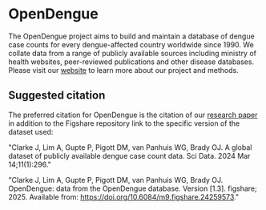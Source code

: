 # OpenDengue

The OpenDengue project aims to build and maintain a database of dengue case counts for every dengue-affected country worldwide since 1990. We collate data from a range of publicly available sources including ministry of health websites, peer-reviewed publications and other disease databases. Please visit our [website](https://opendengue.org) to learn more about our project and methods.

## Suggested citation
The preferred citation for OpenDengue is the citation of our [research paper](https://doi.org/10.1038/s41597-024-03120-7) in addition to the Figshare repository link to the specific version of the dataset used:

"Clarke J, Lim A, Gupte P, Pigott DM, van Panhuis WG, Brady OJ. A global dataset of publicly available dengue case count data. Sci Data. 2024 Mar 14;11(1):296."

"Clarke J, Lim A, Gupte P, Pigott DM, van Panhuis WG, Brady OJ. OpenDengue: data from the OpenDengue database. Version [1.3]. figshare; 2025. Available from:  https://doi.org/10.6084/m9.figshare.24259573."
